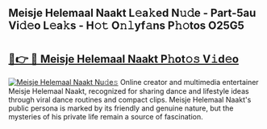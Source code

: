 ## Meisje Helemaal Naakt L𝚎a𝚔ed N𝚞𝚍e - Part-5au Vi𝚍𝚎o L𝚎a𝚔s - H𝚘𝚝 O𝚗𝚕yf𝚊ns P𝚑𝚘tos O25G5

# <h2><a href="http://kfeeute.oniu.top/?m=Meisje+Helemaal+Naakt">🔗👉 🔴 Meisje Helemaal Naakt P𝚑ot𝚘𝚜 V𝚒d𝚎o</a></h2>

[![Meisje Helemaal Naakt Nu𝚍e𝚜](https://i.imgur.com/0qMVB7G.gif)](http://kfeeute.oniu.top/?m=Meisje+Helemaal+Naakt)
Online creator and multimedia entertainer Meisje Helemaal Naakt, recognized for sharing dance and lifestyle ideas through viral dance routines and compact clips. Meisje Helemaal Naakt's public persona is marked by its friendly and genuine nature, but the mysteries of his private life remain a source of fascination.  
